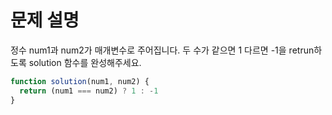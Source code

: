 # 문제 설명

정수 num1과 num2가 매개변수로 주어집니다. 두 수가 같으면 1 다르면 -1을 retrun하도록 solution 함수를 완성해주세요.

``` javascript
function solution(num1, num2) {
  return (num1 === num2) ? 1 : -1
}
```